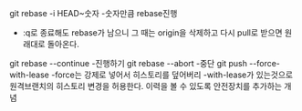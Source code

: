 git rebase -i HEAD~숫자 -숫자만큼 rebase진행

- :q로 종료해도 rebase가 남으니 그 때는 origin을 삭제하고 다시 pull로 받으면 원래대로 돌아온다.

git rebase --continue -진행하기
git rebase --abort -중단
git push --force-with-lease -force는 강제로 넣어서 히스토리를 덮어버리 -with-lease가 있는것으로 원격브랜치의 히스토리 변경을 허용한다. 이력을 볼 수 있도록 안전장치를 추가하는 개념


